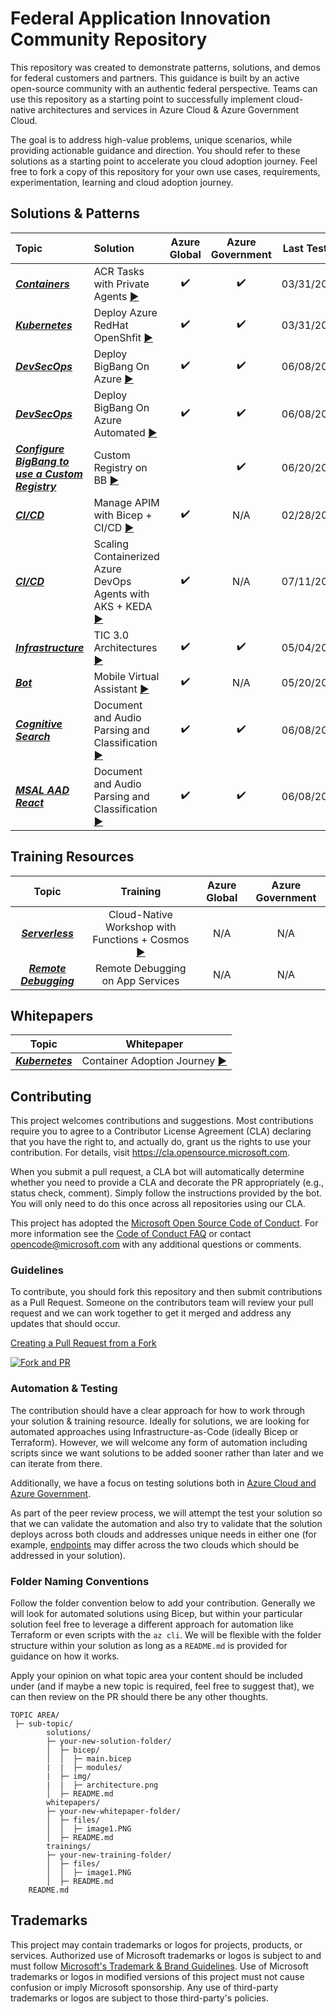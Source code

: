 # Federal Application Innovation Community Repository

This repository was created to demonstrate patterns, solutions, and demos for federal customers and partners. This guidance is built by an active open-source community with an authentic federal perspective. Teams can use this repository as a starting point to successfully implement cloud-native architectures and services in Azure Cloud & Azure Government Cloud.

The goal is to address high-value problems, unique scenarios, while providing actionable guidance and direction. You should refer to these solutions as a starting point to accelerate you cloud adoption journey. Feel free to fork a copy of this repository for your own use cases, requirements, experimentation, learning and cloud adoption journey.

## Solutions & Patterns

| Topic | Solution | Azure Global | Azure Government | Last Tested |
| :--------- | :--- | :----: | :----: | :---: |
| ***[Containers](./topics/containers)*** | ACR Tasks with Private Agents [▶️](./topics/containers/solutions/private-acr-tasks) | ✔️ | ✔️ | 03/31/2022 |
| ***[Kubernetes](./topics/kubernetes)*** | Deploy Azure RedHat OpenShfit [▶️](./topics/kubernetes/solutions/aro-kubernetes) | ✔️ | ✔️ | 03/31/2022 | 02/28/2022 |
| ***[DevSecOps](/topics/devsecops)*** | Deploy BigBang On Azure [▶️](./topics/devsecops/solutions/bigbang-on-azure/) | ✔️ | ✔️ | 06/08/2022 |
| ***[DevSecOps](/topics/devsecops)*** | Deploy BigBang On Azure Automated [▶️](./topics/devsecops/solutions/bigbang-on-azure-automated/) | ✔️ | ✔️ | 06/08/2022 |
| ***[Configure BigBang to use a Custom Registry](/topics/devsecops/)*** | Custom Registry on BB [▶️](//topics/kubernetes/solutions/bigbang-custom-registry) |  | ✔️ | 06/20/2022 |
| ***[CI/CD](./topics/ci-cd)*** | Manage APIM with Bicep + CI/CD [▶️](./topics/ci-cd/solutions/apim-bicep) | ✔️ | N/A | 02/28/2022 |
| ***[CI/CD](./topics/ci-cd)*** | Scaling Containerized Azure DevOps Agents with AKS + KEDA [▶️](./topics/ci-cd/solutions/containerized-agents-keda/) | ✔️ | N/A | 07/11/2022 |
| ***[Infrastructure](./topics/infrastructure)*** | TIC 3.0 Architectures [▶️](./topics/infrastructure/solutions/tic3.0) | ✔️ | ✔️ | 05/04/2022 |
| ***[Bot](./topics/bot)*** | Mobile Virtual Assistant [▶️](./topics/bot/solutions/mobile-virtual-assistant) | ✔️ | N/A | 05/20/2022 |
| ***[Cognitive Search](./topics/cognitive-search)*** | Document and Audio Parsing and Classification  [▶️](./topics/cognitive-search/solutions/document-parser) | ✔️ |  ✔️ | 06/08/2022 |
| ***[MSAL AAD React](./topics/MSAL/React-MSAL-AAD)*** | Document and Audio Parsing and Classification  [▶️](./topics/cognitive-search/solutions/document-parser) | ✔️ |  ✔️ | 06/08/2022 |
## Training Resources

| Topic | Training | Azure Global | Azure Government |
| :---------: | :---: | :----: | :----: |
| ***[Serverless](./topics/serverless)*** | Cloud-Native Workshop with Functions + Cosmos [▶️](./topics/serverless/trainings/azure-functions-serverless-cloud-native-workshop) | N/A | N/A |
| ***[Remote Debugging](./topics/remote-debug/)*** | Remote Debugging on App Services | N/A | N/A |


## Whitepapers

| Topic | Whitepaper |
| :---------: | :---: |
| ***[Kubernetes](./topics/kubernetes)*** | Container Adoption Journey [▶️](./topics/kubernetes/whitepapers/container-adoption-journey) |

## Contributing




This project welcomes contributions and suggestions.  Most contributions require you to agree to a
Contributor License Agreement (CLA) declaring that you have the right to, and actually do, grant us
the rights to use your contribution. For details, visit https://cla.opensource.microsoft.com.

When you submit a pull request, a CLA bot will automatically determine whether you need to provide
a CLA and decorate the PR appropriately (e.g., status check, comment). Simply follow the instructions
provided by the bot. You will only need to do this once across all repositories using our CLA.

This project has adopted the [Microsoft Open Source Code of Conduct](https://opensource.microsoft.com/codeofconduct/).
For more information see the [Code of Conduct FAQ](https://opensource.microsoft.com/codeofconduct/faq/) or
contact [opencode@microsoft.com](mailto:opencode@microsoft.com) with any additional questions or comments.

### Guidelines

To contribute, you should fork this repository and then submit contributions as a Pull Request. Someone on the contributors team will review your pull request and we can work together to get it merged and address any updates that should occur.

[Creating a Pull Request from a Fork](https://docs.github.com/en/github/collaborating-with-pull-requests/proposing-changes-to-your-work-with-pull-requests/creating-a-pull-request-from-a-fork)

[![Fork and PR](https://img.youtube.com/vi/rrlXYiB1-Bc/sddefault.jpg)](https://youtu.be/rrlXYiB1-Bc)

### Automation & Testing

The contribution should have a clear approach for how to work through your solution & training resource. Ideally for solutions, we are looking for automated approaches using Infrastructure-as-Code (ideally Bicep or Terraform). However, we will welcome any form of automation including scripts since we want solutions to be added sooner rather than later and we can iterate from there.

Additionally, we have a focus on testing solutions both in [Azure Cloud and Azure Government](https://docs.microsoft.com/en-us/azure/azure-government/compare-azure-government-global-azure).

As part of the peer review process, we will attempt the test your solution so that we can validate the automation and also try to validate that the solution deploys across both clouds and addresses unique needs in either one (for example, [endpoints](https://docs.microsoft.com/en-us/azure/azure-government/compare-azure-government-global-azure#guidance-for-developers) may differ across the two clouds which should be addressed in your solution).

### Folder Naming Conventions

Follow the folder convention below to add your contribution. Generally we will look for automated solutions using Bicep, but within your particular solution feel free to leverage a different approach for automation like Terraform or even scripts with the `az cli`. We will be flexible with the folder structure within your solution as long as a `README.md` is provided for guidance on how it works.

Apply your opinion on what topic area your content should be included under (and if maybe a new topic is required, feel free to suggest that), we can then review on the PR should there be any other thoughts.

```
TOPIC AREA/
 ├─ sub-topic/
        solutions/
        ├─ your-new-solution-folder/
        │  ├─ bicep/
        │  │  ├─ main.bicep
        |  |  ├─ modules/
        |  ├─ img/
        |  |  ├─ architecture.png
        │  ├─ README.md
        whitepapers/
        ├─ your-new-whitepaper-folder/
        │  ├─ files/
        │  │  ├─ image1.PNG
        │  ├─ README.md
        trainings/
        ├─ your-new-training-folder/
        │  ├─ files/
        │  │  ├─ image1.PNG
        │  ├─ README.md
    README.md
```

## Trademarks

This project may contain trademarks or logos for projects, products, or services. Authorized use of Microsoft 
trademarks or logos is subject to and must follow 
[Microsoft's Trademark & Brand Guidelines](https://www.microsoft.com/en-us/legal/intellectualproperty/trademarks/usage/general).
Use of Microsoft trademarks or logos in modified versions of this project must not cause confusion or imply Microsoft sponsorship.
Any use of third-party trademarks or logos are subject to those third-party's policies.

